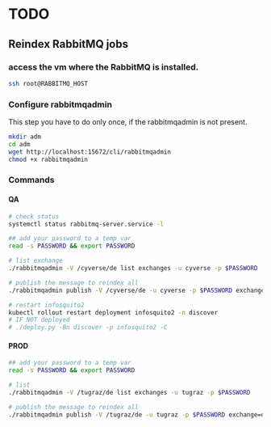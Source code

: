 # TODO


## Reindex RabbitMQ jobs

### access the vm where the RabbitMQ is installed.

```bash
ssh root@RABBITMQ_HOST
```

### Configure rabbitmqadmin

This step you have to do only once, if the rabbitmqadmin is not present.

```bash
mkdir adm
cd adm
wget http://localhost:15672/cli/rabbitmqadmin
chmod +x rabbitmqadmin
```

### Commands 

#### QA 

```bash
# check status
systemctl status rabbitmq-server.service -l

## add your password to a temp var
read -s PASSWORD && export PASSWORD

# list exchange
./rabbitmqadmin -V /cyverse/de list exchanges -u cyverse -p $PASSWORD

# publish the message to reindex all
./rabbitmqadmin publish -V /cyverse/de -u cyverse -p $PASSWORD exchange=de routing_key=index.all payload=""

# restart infosquito2
kubectl rollout restart deployment infosquito2 -n discover
# IF NOT deployed
# ./deploy.py -Bn discover -p infosquito2 -C
```

#### PROD
```bash
## add your password to a temp var
read -s PASSWORD && export PASSWORD

# list
./rabbitmqadmin -V /tugraz/de list exchanges -u tugraz -p $PASSWORD

# publish the message to reindex all
./rabbitmqadmin publish -V /tugraz/de -u tugraz -p $PASSWORD exchange=de routing_key=index.all payload=""

```

